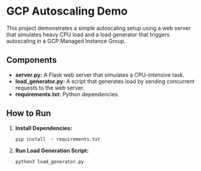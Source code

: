 # GCP Autoscaling Demo

This project demonstrates a simple autoscaling setup using a web server that simulates heavy CPU load and a load generator that triggers autoscaling in a GCP Managed Instance Group.

## Components

- **server.py:** A Flask web server that simulates a CPU-intensive task.
- **load_generator.py:** A script that generates load by sending concurrent requests to the web server.
- **requirements.txt:** Python dependencies.

## How to Run

1. **Install Dependencies:**

   ```bash
   pip install -r requirements.txt

2. **Run Load Generation Script:**

   ```bash
   python3 load_generator.py

